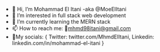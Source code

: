  - 👋 Hi, I’m Mohammad El Itani -aka @MoeElItani
- 👀 I’m interested in full stack web development
- 🌱 I’m currently learning the MERN stack
- 📫 How to reach me: 📧mhmd98itani@gmail.com
- 🤝My socials: {
      Twitter: twitter.com/MhmdElItani, 
      Linkedin: linkedin.com/in/mohammad-el-itani
    }
<!---
MoeElItani/MoeElItani is a ✨ special ✨ repository because its `README.md` (this file) appears on your GitHub profile.
You can click the Preview link to take a look at your changes.
--->
